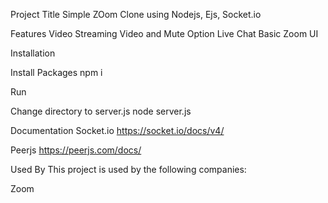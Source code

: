 Project Title
Simple ZOom Clone using Nodejs, Ejs, Socket.io

Features
Video Streaming
Video and Mute Option
Live Chat
Basic Zoom UI

Installation

Install Packages
npm i

Run

Change directory to server.js
node server.js

Documentation
Socket.io https://socket.io/docs/v4/

Peerjs https://peerjs.com/docs/

Used By
This project is used by the following companies:

Zoom
